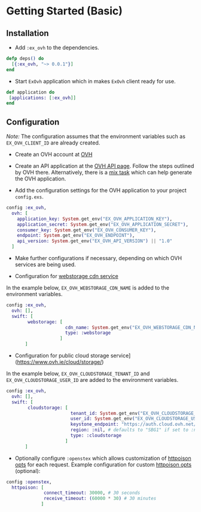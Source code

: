 # Getting Started (Basic)

## Installation 

- Add `:ex_ovh` to the dependencies.

```elixir
defp deps() do
  [{:ex_ovh, "~> 0.0.1"}]
end
```
  
- Start `ExOvh` application which in makes `ExOvh` client ready for use.

```elixir
def application do
 [applications: [:ex_ovh]]
end
```


## Configuration

*Note:* The configuration assumes that the environment variables such as `EX_OVH_CLIENT_ID` are already created.

- Create an OVH account at [OVH](https://www.ovh.com/us/)

- Create an API application at the [OVH API page](https://eu.api.ovh.com/createApp/). Follow the
  steps outlined by OVH there. Alternatively, there is a [mix task](https://hexdocs.pm/ex_hubic/doc/mix_task_advanced.md.html) which can help 
  generate the OVH application.
  
- Add the configuration settings for the OVH application to your project `config.exs`.


```elixir
config :ex_ovh,
  ovh: [
    application_key: System.get_env("EX_OVH_APPLICATION_KEY"),
    application_secret: System.get_env("EX_OVH_APPLICATION_SECRET"),
    consumer_key: System.get_env("EX_OVH_CONSUMER_KEY"),
    endpoint: System.get_env("EX_OVH_ENDPOINT"),
    api_version: System.get_env("EX_OVH_API_VERSION") || "1.0"
  ]
```

- Make further configurations if necessary, depending on which OVH services are being used.

- Configuration for [webstorage cdn service](https://www.ovh.ie/cdn/webstorage/)

In the example below, `EX_OVH_WEBSTORAGE_CDN_NAME` is added to the environment variables.

```elixir
config :ex_ovh,
  ovh: [],
  swift: [
        webstorage: [
                      cdn_name: System.get_env("EX_OVH_WEBSTORAGE_CDN_NAME"),
                      type: :webstorage
                    ]
       ]
```

- Configuration for public cloud storage service](https://www.ovh.ie/cloud/storage/)

In the example below, `EX_OVH_CLOUDSTORAGE_TENANT_ID` and `EX_OVH_CLOUDSTORAGE_USER_ID` are
added to the environment variables.

```elixir
config :ex_ovh,
  ovh: [],
  swift: [
        cloudstorage: [
                        tenant_id: System.get_env("EX_OVH_CLOUDSTORAGE_TENANT_ID"), # mandatory, corresponds to a project id
                        user_id: System.get_env("EX_OVH_CLOUDSTORAGE_USER_ID"), # optional, if absent a user will be created using the ovh api.
                        keystone_endpoint: "https://auth.cloud.ovh.net/v2.0", # default endpoint for keystone (identity) auth
                        region: :nil, # defaults to "SBG1" if set to :nil
                        type: :cloudstorage
                      ]
       ]
```

- Optionally configure `:openstex` which allows customization of [httpoison opts](https://github.com/edgurgel/httpoison/blob/master/lib/httpoison/base.ex#L127)
for each request. Example configuration for custom [httpoison opts](https://github.com/edgurgel/httpoison/blob/master/lib/httpoison/base.ex#L127) (optional):

```elixir
config :openstex,
  httpoison: [
              connect_timeout: 30000, # 30 seconds
              receive_timeout: (60000 * 30) # 30 minutes
             ]
```